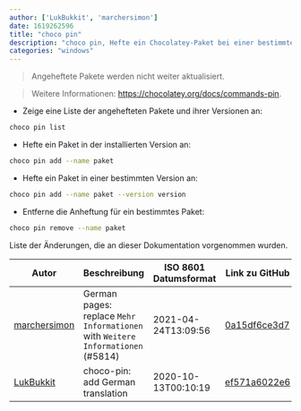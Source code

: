 ```yaml
---
author: ['LukBukkit', 'marchersimon']
date: 1619262596
title: "choco pin"
description: "choco pin, Hefte ein Chocolatey-Paket bei einer bestimmten Version an."
categories: "windows"
---
```

> Angeheftete Pakete werden nicht weiter aktualisiert.

> Weitere Informationen: <https://chocolatey.org/docs/commands-pin>.

- Zeige eine Liste der angehefteten Pakete und ihrer Versionen an:

```bash
choco pin list
```

- Hefte ein Paket in der installierten Version an:

```bash
choco pin add --name paket
```

- Hefte ein Paket in einer bestimmten Version an:

```bash
choco pin add --name paket --version version
```

- Entferne die Anheftung für ein bestimmtes Paket:

```bash
choco pin remove --name paket
```
Liste der Änderungen, die an dieser Dokumentation vorgenommen wurden.


Autor | Beschreibung | ISO 8601 Datumsformat | Link zu GitHub
------|-----|-----|-----
[marchersimon](mailto:50295997+marchersimon@users.noreply.github.com) | German pages: replace `Mehr Informationen` with `Weitere Informationen` (#5814) | 2021-04-24T13:09:56 | [0a15df6ce3d7](https://github.com/tldr-pages/tldr/commit/0a15df6ce3d790b71b8fa4ae2e8befe0ed0806c7)
[LukBukkit](mailto:luk.bukkit@gmail.com) | choco-pin: add German translation | 2020-10-13T00:10:19 | [ef571a6022e6](https://github.com/tldr-pages/tldr/commit/ef571a6022e6721104e07362b787401e0fb8b7ed)

